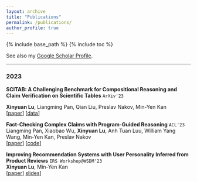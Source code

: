 ```yaml
---
layout: archive
title: "Publications"
permalink: /publications/
author_profile: true
---
```


{% include base_path %}
{% include toc %}

See also my [Google Scholar Profile](https://scholar.google.com/citations?user=-NtdX2sAAAAJ&hl=en).

---

### 2023
**SCITAB: A Challenging Benchmark for Compositional Reasoning and Claim Verification on Scientific Tables** `ArXiv'23`

**Xinyuan Lu**, Liangming Pan, Qian Liu, Preslav Nakov, Min-Yen Kan   
[[paper](https://arxiv.org/pdf/2305.12744.pdf)] [[data](https://github.com/XinyuanLu00/SciTab)]


**Fact-Checking Complex Claims with Program-Guided Reasoning** `ACL'23`    
Liangming Pan, Xiaobao Wu, **Xinyuan Lu**, Anh Tuan Luu, William Yang Wang, Min-Yen Kan, Preslav Nakov   
[[paper](https://arxiv.org/pdf/2305.12744.pdf)] [[code](https://github.com/teacherpeterpan/ProgramFC)]
   
**Improving Recommendation Systems with User Personality Inferred from Product Reviews**  `IRS Workshop@WSDM'23`     
**Xinyuan Lu**, Min-Yen Kan   
[[paper](https://aclanthology.org/2020.acl-main.135.pdf)] [slides](https://speakerdeck.com/wingnus/improving-recommendation-systems-with-user-personality-inferred-from-product-reviews)]
      

